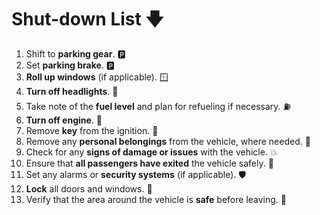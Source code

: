 # Shut-down List 🡇
1. Shift to **parking gear**. 🅿
2. Set **parking brake**. 🅿
3. **Roll up windows** (if applicable). 🪟
4. **Turn off headlights**. 🔦
5. Take note of the **fuel level** and plan for refueling if necessary. ⛽
6. **Turn off engine**. 🚂
7. Remove **key** from the ignition. 🔑
8. Remove any **personal belongings** from the vehicle, where needed. 🎒
9. Check for any **signs of damage or issues** with the vehicle. 💥
10. Ensure that **all passengers have exited** the vehicle safely. 🚸
11. Set any alarms or **security systems** (if applicable). 🛡
12. **Lock** all doors and windows. 🔐
13. Verify that the area around the vehicle is **safe** before leaving. 🦺
